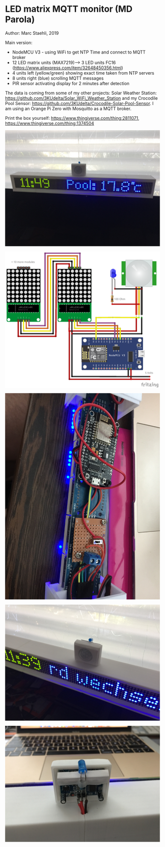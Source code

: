# LED matrix MQTT monitor (MD Parola)
Author: Marc Staehli, 2019

Main version:
- NodeMCU V3 - using WiFi to get NTP Time and connect to MQTT broker
- 12 LED matrix units (MAX7219)--> 3 LED units FC16 (https://www.aliexpress.com/item/32648450356.html)
- 4 units left (yellow/green) showing exact time taken from NTP servers
- 8 units right (blue) scrolling MQTT messages
- PIR sensor activating display for 2 minutes after detection

The data is coming from some of my other projects: Solar Weather Station: https://github.com/3KUdelta/Solar_WiFi_Weather_Station and my Crocodile Pool Sensor: https://github.com/3KUdelta/Crocodile-Solar-Pool-Sensor. I am using an Orange Pi Zero with Mosquitto as a MQTT broker.

Print the box yourself: https://www.thingiverse.com/thing:2811071, https://www.thingiverse.com/thing:1374504

[![LED matrix MQTT monitor](https://github.com/3KUdelta/MDparola_MQTT_monitor/blob/master/pictures/IMG_3180.JPG)](https://github.com/3KUdelta/MDparola_MQTT_monitor)

[![LED matrix MQTT monitor](https://github.com/3KUdelta/MDparola_MQTT_monitor/blob/master/pictures/LED_parola_MQTT_monitor.png)](https://github.com/3KUdelta/MDparola_MQTT_monitor)

[![LED matrix MQTT monitor](https://github.com/3KUdelta/MDparola_MQTT_monitor/blob/master/pictures/IMG_3172.JPG)](https://github.com/3KUdelta/MDparola_MQTT_monitor)

[![LED matrix MQTT monitor](https://github.com/3KUdelta/MDparola_MQTT_monitor/blob/master/pictures/IMG_3176.JPG)](https://github.com/3KUdelta/MDparola_MQTT_monitor)

[![LED matrix MQTT monitor](https://github.com/3KUdelta/MDparola_MQTT_monitor/blob/master/pictures/IMG_3177.JPG)](https://github.com/3KUdelta/MDparola_MQTT_monitor)
